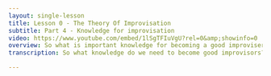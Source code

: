 ```yaml
---
layout: single-lesson
title: Lesson 0 - The Theory Of Improvisation
subtitle: Part 4 - Knowledge for improvisation
video: https://www.youtube.com/embed/1lSgTFIuVgU?rel=0&amp;showinfo=0
overview: So what is important knowledge for becoming a good improviser? In this part I’ll share some insights with you, put things into perspective and set out an overview of the necessary knowledge for improvisation. In the end, not much knowledge is needed to start improvising, but the more you know, the better an improviser you’ll become.
transcription: So what knowledge do we need to become good improvisors? To experiment we need little to no knowledge at all. It is very instinctive and it doesn’t really matter where we end up. To play a composition we need knowledge of reading music and how to interpret it on our instrument. Theoretical knowledge and knowing the right techniques can support us to bring a good performance. The knowledge needed for improvisation is more abstract, and that’s where it gets tricky for a lot of people. Instead of learning exact notes, we have to look at the structures and frameworks within which we operate. In addition we can learn to memorize patterns that we know work well in that framework. Look at it as playing a family game. If you want to play chess, you need to know the rules of chess and then many options are available. Good chess players have memorized many patterns and tactical moves that can lead to a successful game. Change the game and you’re in a whole different framework with new strategies attached. These frameworks in music can be chord structures, a time feel or musical styles like Jazz, Hip-Hop or Latin. And before you panic, these structures can be as easy or complicated as you want yourself. Of course, when we start, we keep things simple. The basics of improvisation are practiced in slow tempos, with easy rhythms and on just one or several chords. Learning the frameworks is learning about the possibilities and limitations of these frameworks. Music theory helps us understand what will sound good and what won’t before we even touched our instrument. But before we get there, let me reveal you a little secret. Eventually it all comes down to this- “if it sounds good, it works”. Or as the famous philosopher Paul Feyerabend once said “Anything Goes”. Even if you don’t know anything about music theory, still, you can learn to improvise just by using your ears and good judgement. You’ll make more mistakes at the start, but as you keep practicing, you’ll automatically discover patterns that work and sound good. In the end, what came first? Music, or music theory? So release yourself from any anxiety and start playing. The music theory will catch up, but let’s have fun first!

---
```

